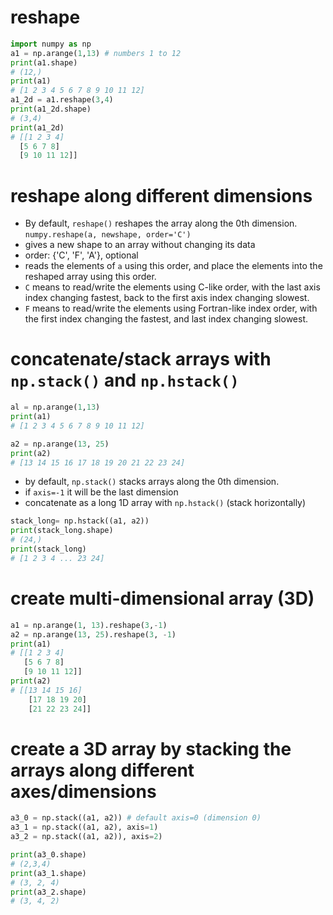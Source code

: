 # reshape 
```python
import numpy as np
a1 = np.arange(1,13) # numbers 1 to 12
print(a1.shape)
# (12,)
print(a1)
# [1 2 3 4 5 6 7 8 9 10 11 12]
a1_2d = a1.reshape(3,4) 
print(a1_2d.shape)
# (3,4)
print(a1_2d)
# [[1 2 3 4]
  [5 6 7 8]
  [9 10 11 12]]
```

# reshape along different dimensions
* By default, `reshape()` reshapes the array along the 0th dimension.
`numpy.reshape(a, newshape, order='C')`
* gives a new shape to an array without changing its data
* order: {'C', 'F', 'A'}, optional
* reads the elements of `a` using this order, and place the elements into the reshaped array using this order. 
* `C` means to read/write the elements using C-like order, with the last axis index changing fastest, back to the first axis index changing slowest. 
* `F` means to read/write the elements using Fortran-like index order, with the first index changing the fastest, and last index changing slowest.

# concatenate/stack arrays with `np.stack()` and `np.hstack()`
```python
al = np.arange(1,13)
print(a1)
# [1 2 3 4 5 6 7 8 9 10 11 12]

a2 = np.arange(13, 25)
print(a2)
# [13 14 15 16 17 18 19 20 21 22 23 24]
```
* by default, `np.stack()` stacks arrays along the 0th dimension.
* if `axis=-1` it will be the last dimension
* concatenate as a long 1D array with `np.hstack()` (stack horizontally)
```python
stack_long= np.hstack((a1, a2))
print(stack_long.shape)
# (24,)
print(stack_long)
# [1 2 3 4 ... 23 24]
```

# create multi-dimensional array (3D)
```python
a1 = np.arange(1, 13).reshape(3,-1)
a2 = np.arange(13, 25).reshape(3, -1)
print(a1)
# [[1 2 3 4]
   [5 6 7 8]
   [9 10 11 12]]
print(a2)
# [[13 14 15 16]
    [17 18 19 20]
    [21 22 23 24]]
```

# create a 3D array by stacking the arrays along different axes/dimensions
```python
a3_0 = np.stack((a1, a2)) # default axis=0 (dimension 0)
a3_1 = np.stack((a1, a2), axis=1)
a3_2 = np.stack((a1, a2)), axis=2)

print(a3_0.shape)
# (2,3,4)
print(a3_1.shape)
# (3, 2, 4)
print(a3_2.shape)
# (3, 4, 2)
```

